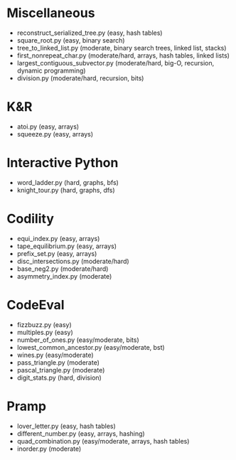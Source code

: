 Miscellaneous
=============

* reconstruct_serialized_tree.py (easy, hash tables)
* square_root.py (easy, binary search)
* tree_to_linked_list.py (moderate, binary search trees, linked list, stacks)
* first_nonrepeat_char.py (moderate/hard, arrays, hash tables, linked lists)
* largest_contiguous_subvector.py (moderate/hard, big-O, recursion, dynamic programming)
* division.py (moderate/hard, recursion, bits)

K&R
===

* atoi.py (easy, arrays)
* squeeze.py (easy, arrays)

Interactive Python
==================

* word_ladder.py (hard, graphs, bfs)
* knight_tour.py (hard, graphs, dfs)

Codility
========

* equi_index.py (easy, arrays)
* tape_equilibrium.py (easy, arrays)
* prefix_set.py (easy, arrays)
* disc_intersections.py (moderate/hard)
* base_neg2.py (moderate/hard)
* asymmetry_index.py (moderate)

CodeEval
========

* fizzbuzz.py (easy)
* multiples.py (easy)
* number_of_ones.py (easy/moderate, bits)
* lowest_common_ancestor.py (easy/moderate, bst)
* wines.py (easy/moderate)
* pass_triangle.py (moderate)
* pascal_triangle.py (moderate)
* digit_stats.py (hard, division)

Pramp
=====

* lover_letter.py (easy, hash tables)
* different_number.py (easy, arrays, hashing)
* quad_combination.py (easy/moderate, arrays, hash tables)
* inorder.py (moderate)
